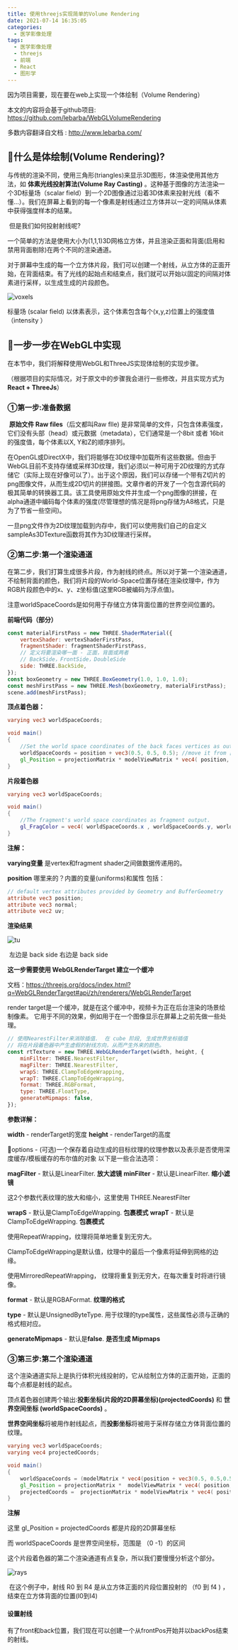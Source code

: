 ```yaml
---
title: 使用threejs实现简单的Volume Rendering
date: 2021-07-14 16:35:05
categories:
  - 医学影像处理
tags:
  - 医学影像处理
  - threejs
  - 前端
  - React
  - 图形学
---
```






















因为项目需要，现在要在web上实现一个体绘制（Volume Rendering）

本文的内容将会基于github项目: https://github.com/lebarba/WebGLVolumeRendering

多数内容翻译自文档 : http://www.lebarba.com/

<!-- more -->

## 📘什么是体绘制(Volume Rendering)?

​	与传统的渲染不同，使用三角形(triangles)来显示3D图形，体渲染使用其他方法，如 **体素光线投射算法(Volume Ray Casting)** 。这种基于图像的方法渲染一个3D标量场（scalar field）到一个2D图像通过沿着3D体素来投射光线（看不懂...）。我们在屏幕上看到的每一个像素是射线通过立方体并以一定的间隔从体素中获得强度样本的结果。

​	但是我们如何投射射线呢?

​	一个简单的方法是使用大小为(1,1,1)3D网格立方体，并且渲染正面和背面(启用和禁用背面剔除)在两个不同的渲染通道。

​	对于屏幕中生成的每一个立方体片段，我们可以创建一个射线，从立方体的正面开始，在背面结束。有了光线的起始点和结束点，我们就可以开始以固定的间隔对体素进行采样，以生成生成的片段颜色。

![voxels](14-使用threejs实现简单的Volume-Rendering/voxels.jpg)

标量场 (scalar field) 以体素表示，这个体素包含每个(x,y,z)位置上的强度值（intensity ）



## 💙一步一步在WebGL中实现

在本节中，我们将解释使用WebGL和ThreeJS实现体绘制的实现步骤。

（根据项目的实际情况，对于原文中的步骤我会进行一些修改，并且实现方式为**React + ThreeJs**）

### ①第一步:准备数据

​	**原始文件 Raw files**（后文都叫Raw fIle) 是非常简单的文件，只包含体素强度，它们没有头部（head）或元数据（metadata），它们通常是一个8bit 或者 16bit 的强度值，每个体素以X, Y和Z的顺序排列。

​	在OpenGL或DirectX中，我们将能够在3D纹理中加载所有这些数据。但由于WebGL目前不支持存储或采样3D纹理，我们必须以一种可用于2D纹理的方式存储它（实际上现在好像可以了）。出于这个原因，我们可以存储一个带有Z切片的png图像文件，从而生成2D切片的拼接图。文章作者的开发了一个包含源代码的极其简单的转换器工具。该工具使用原始文件并生成一个png图像的拼接，在alpha通道中编码每个体素的强度(尽管理想的情况是将png存储为A8格式，只是为了节省一些空间)。

​	一旦png文件作为2D纹理加载到内存中，我们可以使用我们自己的自定义sampleAs3DTexture函数将其作为3D纹理进行采样。



### ②第二步:第一个渲染通道

​	在第二步，我们打算生成很多片段，作为射线的终点。所以对于第一个渲染通道，不绘制背面的颜色，我们将片段的World-Space位置存储在渲染纹理中，作为RGB片段颜色中的x、y、z坐标值(这里RGB被编码为浮点值)。

​	注意worldSpaceCoords是如何用于存储立方体背面位置的世界空间位置的。



**前端代码（部分）**

```javascript
const materialFirstPass = new THREE.ShaderMaterial({
    vertexShader: vertexShaderFirstPass,
    fragmentShader: fragmentShaderFirstPass,
    // 定义将要渲染哪一面 - 正面，背面或两者
    // BackSide，FrontSide，DoubleSide
    side: THREE.BackSide,
});
const boxGeometry = new THREE.BoxGeometry(1.0, 1.0, 1.0);
const meshFirstPass = new THREE.Mesh(boxGeometry, materialFirstPass);
scene.add(meshFirstPass);
```



**顶点着色器：**

```glsl
varying vec3 worldSpaceCoords;

void main()
{
    //Set the world space coordinates of the back faces vertices as output.
    worldSpaceCoords = position + vec3(0.5, 0.5, 0.5); //move it from [-0.5;0.5] to [0,1]
    gl_Position = projectionMatrix * modelViewMatrix * vec4( position, 1.0 );
}
```



**片段着色器**

```glsl
varying vec3 worldSpaceCoords;

void main()
{
    //The fragment's world space coordinates as fragment output.
    gl_FragColor = vec4( worldSpaceCoords.x , worldSpaceCoords.y, worldSpaceCoords.z, 1 );
}
```

**注解：**

**varying变量** 是vertex和fragment shader之间做数据传递用的。

**position** 哪里来的？内置的变量(uniforms)和属性 包括：

```glsl
// default vertex attributes provided by Geometry and BufferGeometry
attribute vec3 position;
attribute vec3 normal;
attribute vec2 uv;
```



**渲染结果**

![tu](14-使用threejs实现简单的Volume-Rendering/tu.jpg)

​																			左边是 back side  右边是 back side



**这一步需要使用 WebGLRenderTarget 建立一个缓冲**

文档：https://threejs.org/docs/index.html?q=WebGLRenderTarget#api/zh/renderers/WebGLRenderTarget

render target是一个缓冲，就是在这个缓冲中，视频卡为正在后台渲染的场景绘制像素。 它用于不同的效果，例如用于在一个图像显示在屏幕上之前先做一些处理。

```javascript
// 使用NearestFilter来消除插值.  在 cube 阶段, 生成世界坐标插值
// 将在片段着色器中产生虚假的射线方向，从而产生外来的颜色。
const rtTexture = new THREE.WebGLRenderTarget(width, height, {
    minFilter: THREE.NearestFilter,
    magFilter: THREE.NearestFilter,
    wrapS: THREE.ClampToEdgeWrapping,
    wrapT: THREE.ClampToEdgeWrapping,
    format: THREE.RGBFormat,
    type: THREE.FloatType,
    generateMipmaps: false,
});
```

**参数详解：**

**width** - renderTarget的宽度
**height** - renderTarget的高度

🤍options - (可选)一个保存着自动生成的目标纹理的纹理参数以及表示是否使用深度缓存/模板缓存的布尔值的对象 以下是一些合法选项：

**magFilter** - 默认是LinearFilter. **放大滤镜**
**minFilter** - 默认是LinearFilter. **缩小滤镜**

这2个参数代表纹理的放大和缩小，这里使用 THREE.NearestFilter

**wrapS** - 默认是ClampToEdgeWrapping.  **包裹模式**
**wrapT** - 默认是ClampToEdgeWrapping. **包裹模式**

使用RepeatWrapping，纹理将简单地重复到无穷大。

ClampToEdgeWrapping是默认值，纹理中的最后一个像素将延伸到网格的边缘。

使用MirroredRepeatWrapping， 纹理将重复到无穷大，在每次重复时将进行镜像。

**format** - 默认是RGBAFormat. **纹理的格式**

**type** - 默认是UnsignedByteType. 用于纹理的type属性，这些属性必须与正确的格式相对应。

**generateMipmaps** - 默认是**false**.  **是否生成 Mipmaps**



### ③第三步:第二个渲染通道

​	这个渲染通道实际上是执行体积光线投射的，它从绘制立方体的正面开始，正面的每个点都是射线的起点。

​	顶点着色器创建两个输出:**投影坐标(片段的2D屏幕坐标)(projectedCoords)** 和 **世界空间坐标 (worldSpaceCoords)** 。

​	**世界空间坐标**将被用作射线起点，而**投影坐标**将被用于采样存储立方体背面位置的纹理。

```glsl
varying vec3 worldSpaceCoords;
varying vec4 projectedCoords;

void main()
{
    worldSpaceCoords = (modelMatrix * vec4(position + vec3(0.5, 0.5,0.5), 1.0 )).xyz;
    gl_Position = projectionMatrix *  modelViewMatrix * vec4( position, 1.0 );
    projectedCoords =  projectionMatrix * modelViewMatrix * vec4( position, 1.0 );
}
```

**注解**

这里 gl_Position = projectedCoords 都是片段的2D屏幕坐标

而 worldSpaceCoords 是世界空间坐标，范围是 （0 -1）的区间



这个片段着色器的第二个渲染通道有点复杂，所以我们要慢慢分析这个部分。

![rays](14-使用threejs实现简单的Volume-Rendering/rays.jpg)

​	在这个例子中，射线 R0 到 R4 是从立方体正面的片段位置投射的 （f0 到 f4 ) ，结束在立方体背面的位置(I0到I4)



#### 设置射线

有了front和back位置，我们现在可以创建一个从frontPos开始并以backPos结束的射线。  


